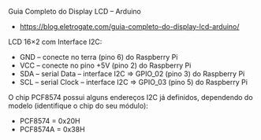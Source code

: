 

Guia Completo do Display LCD – Arduino
- https://blog.eletrogate.com/guia-completo-do-display-lcd-arduino/

LCD 16×2 com Interface I2C:
- GND – conecte no terra (pino 6) do Raspberry Pi 
- VCC – conecte no pino +5V (pino 2) do Raspberry Pi  
- SDA – serial Data – interface I2C => GPIO_02 (pino 3) do Raspberry Pi 
- SCL – serial Clock – interface I2C => GPIO_03 (pino 5) do Raspberry Pi 

O chip PCF8574 possui alguns endereços I2C já definidos, dependendo do modelo (identifique o chip do seu módulo):

- PCF8574 = 0x20H
- PCF8574A = 0x38H
